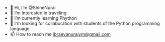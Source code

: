 - 👋 Hi, I’m @ShineNurai
- 👀 I’m interested in traveling
- 🌱 I’m currently learning Phython
- 💞️ I'm looking for collaboration with students of the Python programming language
- 📫 How to reach me ibraevanuraiym@gmail.com

<!---
ShineNurai/ShineNurai is a ✨ special ✨ repository because its `README.md` (this file) appears on your GitHub profile.
You can click the Preview link to take a look at your changes.
--->
